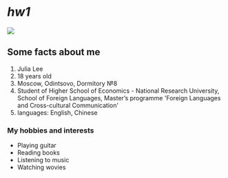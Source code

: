 # _hw1_
![](https://pp.userapi.com/c830409/v830409304/545ee/0VLaaenzGQ8.jpg)
## **Some facts about me**
 1. Julia Lee
 2. 18 years old
 3. Moscow, Odintsovo, Dormitory №8
 4. Student of Higher School of Economics - National Research University, School of Foreign Languages, Master’s programme 'Foreign Languages and Cross-cultural Communication'
 5. languages: English, Chinese
### **My hobbies and interests**
+ Playing guitar
+ Reading books
+ Listening to music
+ Watching wovies
